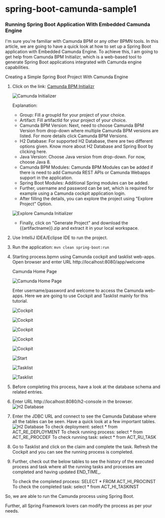 # spring-boot-camunda-sample1

### Running Spring Boot Application With Embedded Camunda Engine

I'm sure you're familiar with Camunda BPM or any other BPMN tools. In this article, we are going to have a quick look at
how to set up a Spring Boot application with Embedded Camunda Engine. To achieve this, I am going to get help from
Camunda BPM Initializr, which is a web-based tool to generate Spring Boot applications integrated with Camunda engine
capabilities.

Creating a Simple Spring Boot Project With Camunda Engine

1. Click on the link: [Camunda BPM Initializr](https://start.camunda.com/)

   ![Camunda Initializer](img/camunda.png "Camunda Initializer")

   Explanation:

    * Group: Fill a groupId for your project of your choice.
    * Artifact: Fill artifactId for your project of your choice.
    * Camunda BPM Version: Next, need to choose Camunda BPM Version from drop-down where multiple Camunda BPM versions
      are listed. For more details click Camunda BPM Versions.
    * H2 Database: For supported H2 Database, there are two different options given. Know more about H2 Database and
      Spring Boot by clicking here.
    * Java Version: Choose Java version from drop-down. For now, choose Java 8.
    * Camunda BPM Modules: Camunda BPM Modules can be added if there is need to add Camunda REST APIs or Camunda Webapps
      support in the application.
    * Spring Boot Modules: Additional Spring modules can be added.
    * Further, username and password can be set, which is required for example using a Camunda cockpit application
      login.
    * After filling the details, you can explore the project using "Explore Project" Option.

   ![Explore Camunda Initializer](img/explore.png "Explore Camunda Initializer")

    * Finally, click on "Generate Project" and download the {{artifactname}}.zip and extract it in your local workspace.
2. Use IntelliJ IDEA/Eclipse IDE to run the project.
3. Run the application: `mvn clean spring-boot:run`
4. Starting process.bpmn using Camunda cockpit and tasklist web-apps. Open browser and enter
   URL http://localhost:8080/app/welcome

   Camunda Home Page

   ![Camunda Home Page](img/login.png "Camunda Home Page")

   Enter username/password and welcome to access the Camunda web-apps. Here we are going to use Cockpit and Tasklist
   mainly for this tutorial.

   ![Cockpit](img/cockpit1.png "Cockpit")

   ![Cockpit](img/cockpit2.png "Cockpit")

   ![Cockpit](img/cockpit3.png "Cockpit")

   ![Cockpit](img/cockpit4.png "Cockpit")

   ![Cockpit](img/cockpit5.png "Cockpit")

   ![Start](img/start.png "Cockpit")

   ![Tasklist](img/tasklist1.png "tasklist1")

   ![Tasklist](img/tasklist2.png "tasklist1")

5. Before completing this process, have a look at the database schema and related entries.
6. Enter URL http://localhost:8080/h2-console in the browser.
   ![H2 Database](img/h2.png "H2 DB")

7. Enter the JDBC URL and connect to see the Camunda Database where all the tables can be seen. Have a quick look at a
   few important tables.
   ![H2 Database](img/h2-tables.png "H2 DB")
   To check deployment: select * from ACT_RE_DEPLOYMENT To check running process: select * from ACT_RE_PROCDEF To check
   running task: select * from ACT_RU_TASK

8. Go to Tasklist and click on the claim and complete the task. Refresh the Cockpit and you can see the running process
   is completed.
9. Further, check out the below tables to see the history of the executed process and task where all the running tasks
   and processes are completed and having updated END_TIME_.

   To check the completed process: SELECT * FROM ACT_HI_PROCINST To check the completed task: select * from
   ACT_HI_TASKINST

So, we are able to run the Camunda process using Spring Boot.

Further, all Spring Framework lovers can modify the process as per your needs.


